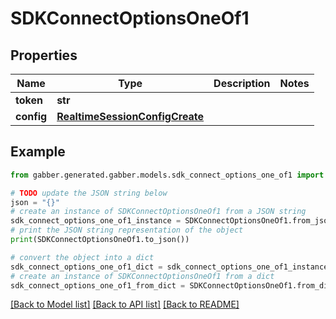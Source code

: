 # SDKConnectOptionsOneOf1


## Properties

Name | Type | Description | Notes
------------ | ------------- | ------------- | -------------
**token** | **str** |  | 
**config** | [**RealtimeSessionConfigCreate**](RealtimeSessionConfigCreate.md) |  | 

## Example

```python
from gabber.generated.gabber.models.sdk_connect_options_one_of1 import SDKConnectOptionsOneOf1

# TODO update the JSON string below
json = "{}"
# create an instance of SDKConnectOptionsOneOf1 from a JSON string
sdk_connect_options_one_of1_instance = SDKConnectOptionsOneOf1.from_json(json)
# print the JSON string representation of the object
print(SDKConnectOptionsOneOf1.to_json())

# convert the object into a dict
sdk_connect_options_one_of1_dict = sdk_connect_options_one_of1_instance.to_dict()
# create an instance of SDKConnectOptionsOneOf1 from a dict
sdk_connect_options_one_of1_from_dict = SDKConnectOptionsOneOf1.from_dict(sdk_connect_options_one_of1_dict)
```
[[Back to Model list]](../README.md#documentation-for-models) [[Back to API list]](../README.md#documentation-for-api-endpoints) [[Back to README]](../README.md)


